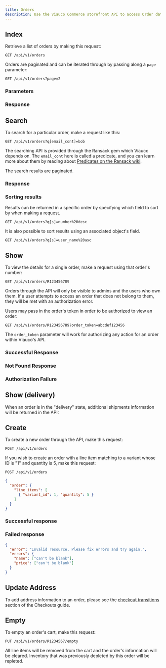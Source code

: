 ```yaml
---
title: Orders
description: Use the Viauco Commerce storefront API to access Order data.
---
```


## Index

<alert type="admin_only" kind="danger"></alert>

Retrieve a list of orders by making this request:

```text
GET /api/v1/orders
```

Orders are paginated and can be iterated through by passing along a `page` parameter:

```text
GET /api/v1/orders?page=2
```

### Parameters

<params params='[
  {
    "name": "page",
    "description": "The page number of order to display."
  }, {
    "name": "per_page",
    "description": "The number of orders to return per page"
  }
]'></params>

### Response

<status code="200"></status>
<json sample="orders"></json>

## Search

<alert type="admin_only" kind="danger"></alert>

To search for a particular order, make a request like this:

```text
GET /api/v1/orders?q[email_cont]=bob
```

The searching API is provided through the Ransack gem which Viauco depends on. The `email_cont` here is called a predicate, and you can learn more about them by reading about [Predicates on the Ransack wiki](https://github.com/ernie/ransack/wiki/Basic-Searching).

The search results are paginated.

### Response

<status code="200"></status>
<json sample="orders"></json>

### Sorting results

Results can be returned in a specific order by specifying which field to sort by when making a request.

```text
GET /api/v1/orders?q[s]=number%20desc
```

It is also possible to sort results using an associated object's field.

```text
GET /api/v1/orders?q[s]=user_name%20asc
```

## Show

To view the details for a single order, make a request using that order\'s number:

```text
GET /api/v1/orders/R123456789
```

Orders through the API will only be visible to admins and the users who own
them. If a user attempts to access an order that does not belong to them, they
will be met with an authorization error.

Users may pass in the order's token in order to be authorized to view an order:

```text
GET /api/v1/orders/R123456789?order_token=abcdef123456
```

The `order_token` parameter will work for authorizing any action for an order within Viauco's API.

### Successful Response

<status code="200"></status>
<json sample="order_show"></json>

### Not Found Response

<alert type="not_found"></alert>

### Authorization Failure

<alert type="authorization_failure"></alert>

## Show (delivery)

When an order is in the "delivery" state, additional shipments information will be returned in the API:

<json sample="shipments"></json>

## Create

To create a new order through the API, make this request:

```text
POST /api/v1/orders
```

If you wish to create an order with a line item matching to a variant whose ID is \"1\" and quantity is 5, make this request:

```text
POST /api/v1/orders
```

```json
{
  "order": {
    "line_items": [
      { "variant_id": 1, "quantity": 5 }
    ]
  }
}
```

### Successful response

<status code="201"></status>
<json sample="order_show_2"></json>

### Failed response

<status code="422"></status>
```json
{
  "error": "Invalid resource. Please fix errors and try again.",
  "errors": {
    "name": ["can't be blank"],
    "price": ["can't be blank"]
  }
}
```

## Update Address

To add address information to an order, please see the [checkout transitions](checkouts#checkout-transitions) section of the Checkouts guide.

## Empty

To empty an order\'s cart, make this request:

```text
PUT /api/v1/orders/R1234567/empty
```

All line items will be removed from the cart and the order\'s information will
be cleared. Inventory that was previously depleted by this order will be
repleted.

